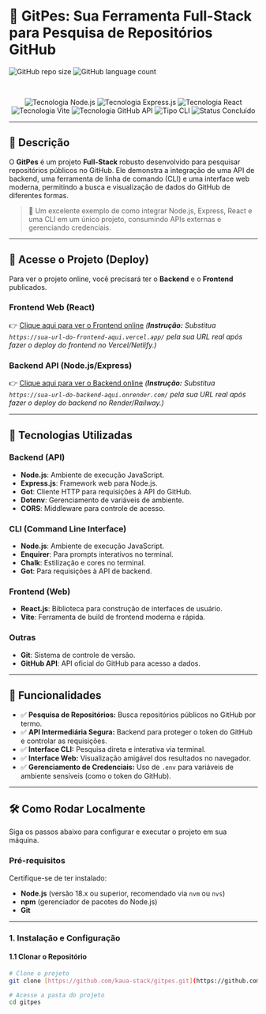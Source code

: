 # 🚀 GitPes: Sua Ferramenta Full-Stack para Pesquisa de Repositórios GitHub

![GitHub repo size](https://img.shields.io/github/repo-size/kaua-stack/gitpes)
![GitHub language count](https://img.shields.io/github/languages/count/kaua-stack/gitpes)

<br>

<p align="center">
  <img src="https://img.shields.io/badge/Node.js-339933?style=for-the-badge&logo=nodedotjs&logoColor=white" alt="Tecnologia Node.js">
  <img src="https://img.shields.io/badge/Express.js-000000?style=for-the-badge&logo=express&logoColor=white" alt="Tecnologia Express.js">
  <img src="https://img.shields.io/badge/React-61DAFB?style=for-the-badge&logo=react&logoColor=black" alt="Tecnologia React">
  <img src="https://img.shields.io/badge/Vite-646CFF?style=for-the-badge&logo=vite&logoColor=white" alt="Tecnologia Vite">
  <img src="https://img.shields.io/badge/GitHub%20API-181717?style=for-the-badge&logo=github&logoColor=white" alt="Tecnologia GitHub API">
  <img src="https://img.shields.io/badge/CLI-Command%20Line-informational?style=for-the-badge&logo=clojure&logoColor=white" alt="Tipo CLI">
  <img src="https://img.shields.io/badge/Status-Concluído-brightgreen?style=for-the-badge" alt="Status Concluído">
  
</p>

---

## 📝 Descrição

O **GitPes** é um projeto **Full-Stack** robusto desenvolvido para pesquisar repositórios públicos no GitHub. Ele demonstra a integração de uma API de backend, uma ferramenta de linha de comando (CLI) e uma interface web moderna, permitindo a busca e visualização de dados do GitHub de diferentes formas.

> 🎯 Um excelente exemplo de como integrar Node.js, Express, React e uma CLI em um único projeto, consumindo APIs externas e gerenciando credenciais.

---

## 🚀 Acesse o Projeto (Deploy)

Para ver o projeto online, você precisará ter o **Backend** e o **Frontend** publicados.

### Frontend Web (React)
👉 [Clique aqui para ver o Frontend online](https://sua-url-do-frontend-aqui.vercel.app/)
*(**Instrução:** Substitua `https://sua-url-do-frontend-aqui.vercel.app/` pela sua URL real após fazer o deploy do frontend no Vercel/Netlify.)*

### Backend API (Node.js/Express)
👉 [Clique aqui para ver o Backend online](https://sua-url-do-backend-aqui.onrender.com/)
*(**Instrução:** Substitua `https://sua-url-do-backend-aqui.onrender.com/` pela sua URL real após fazer o deploy do backend no Render/Railway.)*

---

## 🔧 Tecnologias Utilizadas

### Backend (API)
- **Node.js**: Ambiente de execução JavaScript.
- **Express.js**: Framework web para Node.js.
- **Got**: Cliente HTTP para requisições à API do GitHub.
- **Dotenv**: Gerenciamento de variáveis de ambiente.
- **CORS**: Middleware para controle de acesso.

### CLI (Command Line Interface)
- **Node.js**: Ambiente de execução JavaScript.
- **Enquirer**: Para prompts interativos no terminal.
- **Chalk**: Estilização e cores no terminal.
- **Got**: Para requisições à API de backend.

### Frontend (Web)
- **React.js**: Biblioteca para construção de interfaces de usuário.
- **Vite**: Ferramenta de build de frontend moderna e rápida.

### Outras
- **Git**: Sistema de controle de versão.
- **GitHub API**: API oficial do GitHub para acesso a dados.

---

## 🎯 Funcionalidades

- ✅ **Pesquisa de Repositórios:** Busca repositórios públicos no GitHub por termo.
- ✅ **API Intermediária Segura:** Backend para proteger o token do GitHub e controlar as requisições.
- ✅ **Interface CLI:** Pesquisa direta e interativa via terminal.
- ✅ **Interface Web:** Visualização amigável dos resultados no navegador.
- ✅ **Gerenciamento de Credenciais:** Uso de `.env` para variáveis de ambiente sensíveis (como o token do GitHub).

---

## 🛠️ Como Rodar Localmente

Siga os passos abaixo para configurar e executar o projeto em sua máquina.

### Pré-requisitos
Certifique-se de ter instalado:
- **Node.js** (versão 18.x ou superior, recomendado via `nvm` ou `nvs`)
- **npm** (gerenciador de pacotes do Node.js)
- **Git**

---

### **1. Instalação e Configuração**

#### 1.1 Clonar o Repositório

```bash
# Clone o projeto
git clone [https://github.com/kaua-stack/gitpes.git](https://github.com/kaua-stack/gitpes.git)

# Acesse a pasta do projeto
cd gitpes
